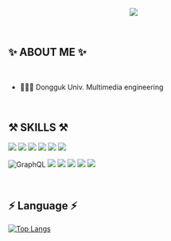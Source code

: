 

<p align="center">
  <img src="https://capsule-render.vercel.app/api?type=waving&color=3DDC84&height=300&section=header&text=Kang Minju&fontSize=70" />
</p>
  

<br/>


## ✨  ABOUT ME ✨

<br/>

- 👩🏻‍💻 Dongguk Univ. Multimedia engineering

<br/>  


## ⚒  SKILLS ⚒

<p>
<img src="https://img.shields.io/badge/HTML5-E34F26?style=flat-square&logo=HTML5&logoColor=white"/>
<img src="https://img.shields.io/badge/CSS3-1572B6?style=flat-square&logo=CSS3&3logoColor=white"/>
<img src="https://img.shields.io/badge/styled_components-DB7093?style=flat-square&logo=styled-components&logoColor=white"/>
<img src="https://img.shields.io/badge/JavaScript-F7DF1E?style=flat-square&logo=JavaScript&logoColor=white"/>
<img src="https://img.shields.io/badge/jQuery-0769AD?style=flat-square&logo=jQuery&logoColor=white"/>
<img src="https://img.shields.io/badge/React-61DAFB?style=flat-square&logo=React&logoColor=white"/>
  
<br/>

  
![GraphQL](https://img.shields.io/badge/-GraphQL-E10098?style=flat-square&logo=graphql&logoColor=white)
<img src="https://img.shields.io/badge/Apollo_GraphQL-311C87?style=flat-square&logo=Apollo GraphQL&logoColor=white"/>
<img src="https://img.shields.io/badge/MongoDB-47A248?style=flat-square&logo=MongoDB&logoColor=white"/>
<img src="https://img.shields.io/badge/Python-3776AB?style=flat-square&logo=Python&logoColor=white"/>
<img src="https://img.shields.io/badge/MariaDB-003545?style=flat-square&logo=MariaDB&logoColor=white"/>
<img src="https://img.shields.io/badge/Amazon_AWS-232F3E?style=flat-square&logo=Amazon AWS&logoColor=white"/>  
  
</p>

<br/>

## ⚡️ Language ⚡️

[![Top Langs](https://github-readme-stats.vercel.app/api/top-langs/?username=minjuu&layout=compact)](https://github.com/minjuu)


